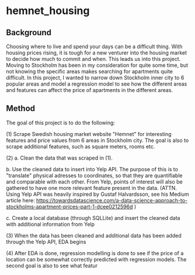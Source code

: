 # hemnet_housing

## Background
Choosing where to live and spend your days can be a difficult thing. With housing prices rising, it is tough for a new venturer into the housing market to decide how much to commit and when. This leads us into this project. Moving to Stockholm has been in my consideration for quite some time, but not knowing the specific areas makes searching for apartments quite difficult. In this project, I wanted to narrow down Stockholm inner city to 6 popular areas and model a regression model to see how the different areas and features can affect the price of apartments in the different areas.  

## Method

The goal of this project is to do the following:

(1) Scrape Swedish housing market website "Hemnet" for interesting features and price values from 6 areas in Stockholm city. The goal is also to scrape additional features, such as square meters, rooms etc. 

(2) 
a. Clean the data that was scraped in (1).

b. Use the cleaned data to insert into Yelp API. The purpose of this is to "translate" physical adresses to coordinates, so that they are quantifiable and comparable with each other. From Yelp, points of interest will also be gathered to have one more relevant feature present in the data. (ATTN. Using Yelp API was heavily inspired by Gustaf Halvardsson, see his Medium article here: https://towardsdatascience.com/a-data-science-approach-to-stockholms-apartment-prices-part-1-dcee0212596d )

c. Create a local database (through SQLLite) and insert the cleaned data with additional information from Yelp

(3) When the data has been cleaned and additional data has been added through the Yelp API, EDA begins

(4) After EDA is done, regression modelling is done to see if the price of a location can be somewhat correctly predicted with regression models. The second goal is also to see what featur
